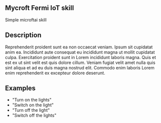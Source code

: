 ## Mycroft Fermi IoT skill
Simple microftai skill

## Description 
Reprehenderit proident sunt ea non occaecat veniam. Ipsum sit cupidatat anim ea. Incididunt aute consequat eu incididunt magna ut mollit cupidatat culpa. Exercitation proident sunt in Lorem incididunt laboris magna. Quis et est ex ut sint velit est quis dolore cillum. Veniam fugiat velit amet nulla quis sint aliqua et ad eu duis magna nostrud elit. Commodo enim laboris Lorem enim reprehenderit ex excepteur dolore deserunt.

## Examples 
* "Turn on the lights"
* "Switch on the light"
* "Turn off the light"
* "Switch off the lights"